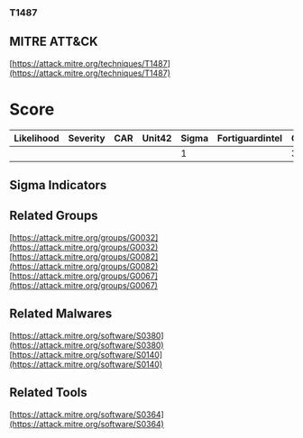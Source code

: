 
### T1487
## MITRE ATT&CK
[https://attack.mitre.org/techniques/T1487](https://attack.mitre.org/techniques/T1487)

# Score

| Likelihood | Severity | CAR | Unit42 | Sigma | Fortiguardintel | Groups | Malwares | Tools |
| ---------- | -------- | --- | ------ | ----- | --------------- | ---  | --- | --- |
 |   |   |   |   | 1 |   | 3 | 2 | 1 |



## Sigma Indicators

[]()


## Related Groups

[https://attack.mitre.org/groups/G0032](https://attack.mitre.org/groups/G0032)
[https://attack.mitre.org/groups/G0082](https://attack.mitre.org/groups/G0082)
[https://attack.mitre.org/groups/G0067](https://attack.mitre.org/groups/G0067)
[]()


## Related Malwares

[https://attack.mitre.org/software/S0380](https://attack.mitre.org/software/S0380)
[https://attack.mitre.org/software/S0140](https://attack.mitre.org/software/S0140)
[]()


## Related Tools

[https://attack.mitre.org/software/S0364](https://attack.mitre.org/software/S0364)
[]()
